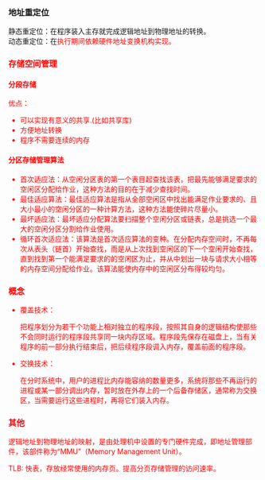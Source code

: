 ### 地址重定位
静态重定位：在程序装入主存就完成逻辑地址到物理地址的转换。<br>
动态重定位：在<font color='red'>执行期间依赖硬件地址变换机构实现。<br>

### 存储空间管理
#### 分段存储
优点：
- 可以实现有意义的共享.(比如共享库)
- 方便地址转换
- 程序不需要连续的内存


#### 分区存储管理算法
- 首次适应法：从空闲分区表的第一个表目起查找该表，把最先能够满足要求的空闲区分配给作业，这种方法的目的在于减少查找时间。
- 最佳适应算法：最佳适应算法是指从全部空闲区中找出能满足作业要求的、且大小最小的空闲分区的一种计算方法，这种方法能使碎片尽量小。
- 最坏适应法：最坏适应分配算法要扫描整个空闲分区或链表，总是挑选一个最大的空闲分区分割给作业使用。
- 循环首次适应法：该算法是首次适应算法的变种。在分配内存空间时，不再每次从表头（链首）开始查找，而是从上次找到空闲区的下一个空闲开始查找，直到找到第一个能满足要求的的空闲区为止，并从中划出一块与请求大小相等的内存空间分配给作业。该算法能使内存中的空闲区分布得较均匀。



### 概念

- 覆盖技术：<p>把程序划分为若干个功能上相对独立的程序段，按照其自身的逻辑结构使那些不会同时运行的程序段共享同一块内存区域。程序段先保存在磁盘上，当有关程序的前一部分执行结束后，把后续程序段调入内存，覆盖前面的程序段。</p>
- 交换技术：<p>在分时系统中，用户的进程比内存能容纳的数量更多，系统将那些不再运行的进程或某一部分调出内存，暂时放在外存上的一个后备存储区，通常称为交换区，当需要运行这些进程时，再将它们装入内存。</p>

### 其他
逻辑地址到物理地址的映射，是由处理机中设置的专门硬件完成，即地址管理部件，该部件称为“MMU”（Memory Management Unit）。

TLB: 快表，存放经常使用的内存页。提高分页存储管理的访问速率。

